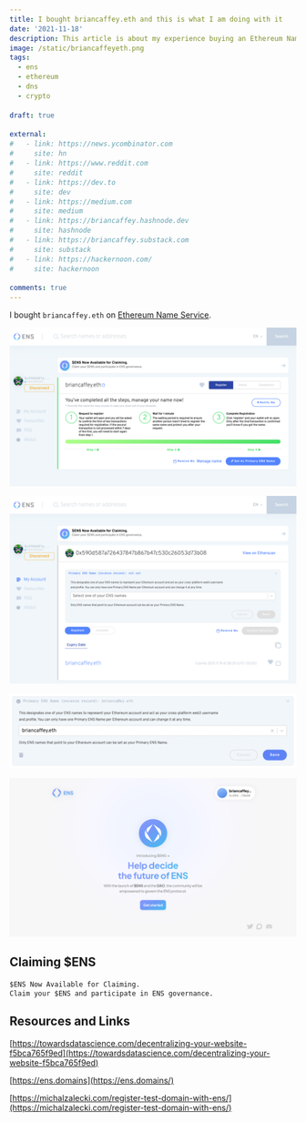 ```yaml
---
title: I bought briancaffey.eth and this is what I am doing with it
date: '2021-11-18'
description: This article is about my experience buying an Ethereum Name Server (ENS) domain name and my process
image: /static/briancaffeyeth.png
tags:
  - ens
  - ethereum
  - dns
  - crypto

draft: true

external:
#   - link: https://news.ycombinator.com
#     site: hn
#   - link: https://www.reddit.com
#     site: reddit
#   - link: https://dev.to
#     site: dev
#   - link: https://medium.com
#     site: medium
#   - link: https://briancaffey.hashnode.dev
#     site: hashnode
#   - link: https://briancaffey.substack.com
#     site: substack
#   - link: https://hackernoon.com/
#     site: hackernoon

comments: true
---
```


I bought `briancaffey.eth` on [Ethereum Name Service](https://www.ens.domains/).

![briancaffey.eth](/static/briancaffeyeth.png)


![Manage ens](/static/manage-ens.png)

![primary ens](/static/primary-ens.png)

![ens airdrop](/static/ens-airdrop.png)

## Claiming $ENS

```
$ENS Now Available for Claiming.
Claim your $ENS and participate in ENS governance.
```



## Resources and Links

[https://towardsdatascience.com/decentralizing-your-website-f5bca765f9ed](https://towardsdatascience.com/decentralizing-your-website-f5bca765f9ed)

[https://ens.domains](https://ens.domains/)

[https://michalzalecki.com/register-test-domain-with-ens/](https://michalzalecki.com/register-test-domain-with-ens/)